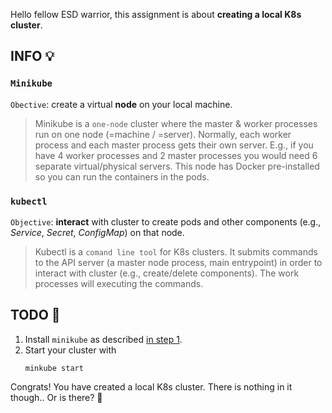 Hello fellow ESD warrior, this assignment is about **creating a local K8s cluster**.

## INFO 💡
### `Minikube`
`Obective`: create a virtual **node** on your local machine.

>Minikube is a `one-node` cluster where the master & worker processes run on one node (=machine / =server). Normally, each worker process and each master process gets their own server. E.g., if you have 4 worker processes and 2 master processes you would need 6 separate virtual/physical servers. 
This node has Docker pre-installed so you can run the containers in the pods.


### `kubectl`
`Objective`: **interact** with cluster to create pods and other components (e.g., _Service_, _Secret_, _ConfigMap_) on that node.

> Kubectl is a `comand line tool` for K8s clusters. It submits commands to the API server (a master node process, main entrypoint) in order to interact with cluster (e.g., create/delete components). The work processes will executing the commands.


## TODO 🎅
1. Install `minikube` as described [in step 1](https://minikube.sigs.k8s.io/docs/start/?arch=%2Flinux%2Fx86-64%2Fstable%2Fbinary+download).
2. Start your cluster with
    ```
    minkube start
    ```

Congrats! You have created a local K8s cluster. There is nothing in it though.. Or is there? 👤